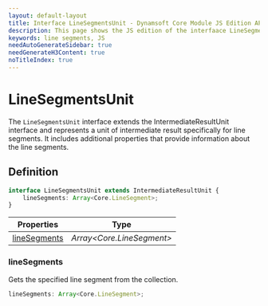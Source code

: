 ```yaml
---
layout: default-layout
title: Interface LineSegmentsUnit - Dynamsoft Core Module JS Edition API Reference
description: This page shows the JS edition of the interfaace LineSegmentsUnit in Dynamsoft Core Module.
keywords: line segments, JS
needAutoGenerateSidebar: true
needGenerateH3Content: true
noTitleIndex: true
---
```


# LineSegmentsUnit

The `LineSegmentsUnit` interface extends the IntermediateResultUnit interface and represents a unit of intermediate result specifically for line segments. It includes additional properties that provide information about the line segments.

## Definition

```typescript
interface LineSegmentsUnit extends IntermediateResultUnit {
    lineSegments: Array<Core.LineSegment>;
}
```

| Properties               | Type |
|----------------------|-------------|
| [lineSegments](#linesegments) | *Array\<Core.LineSegment>* |

### lineSegments

Gets the specified line segment from the collection.

```typescript
lineSegments: Array<Core.LineSegment>;
```